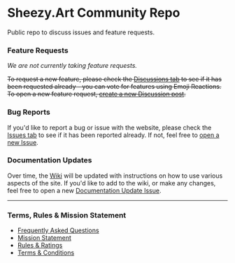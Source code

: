 # Sheezy.Art Community Repo
Public repo to discuss issues and feature requests.

### Feature Requests
*We are not currently taking feature requests.*

~~To request a new feature, please check the [Discussions tab](https://github.com/Sheezy-Art/sheezy-hub/discussions/categories/feature-requests) to see if it has been requested already - you can vote for features using Emoji Reactions. To open a new feature request, [create a new Discussion post](https://github.com/Sheezy-Art/sheezy-hub/discussions/new?category=feature-requests).~~

### Bug Reports
If you'd like to report a bug or issue with the website, please check the [Issues tab](https://github.com/Sheezy-Art/sheezy-hub/issues) to see if it has been reported already. If not, feel free to [open a new Issue](https://github.com/Sheezy-Art/sheezy-hub/issues/new?assignees=&labels=bug&projects=&template=bug-report.md&title=%5BBUG%5D+Bug+Description...).

### Documentation Updates
Over time, the [Wiki](https://github.com/Sheezy-Art/sheezy-hub/wiki) will be updated with instructions on how to use various aspects of the site. If you'd like to add to the wiki, or make any changes, feel free to open a new [Documentation Update Issue](https://github.com/Sheezy-Art/sheezy-hub/issues/new?assignees=&labels=documentation&projects=&template=documentation-update.md&title=%5BDOCS%5D+Documentation+Update...).

---

### Terms, Rules & Mission Statement
- [Frequently Asked Questions](https://github.com/Sheezy-Art/sheezy-hub/blob/main/Documentation/Frequently%20Asked%20Questions.md)
- [Mission Statement](https://github.com/Sheezy-Art/sheezy-hub/blob/main/Documentation/Mission%20Statement.md)
- [Rules & Ratings](https://github.com/Sheezy-Art/sheezy-hub/blob/main/Documentation/Rules%20&%20Ratings.md)
- [Terms & Conditions](https://github.com/Sheezy-Art/sheezy-hub/blob/main/Documentation/Terms%20&%20Conditions.md)
